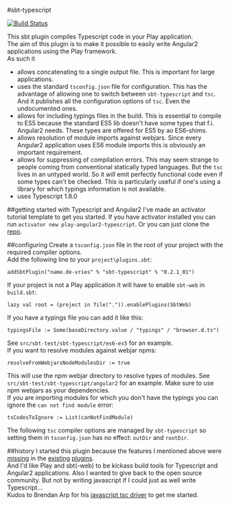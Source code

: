 #sbt-typescript

[![Build Status](https://travis-ci.org/joost-de-vries/sbt-typescript.png?branch=master)](https://travis-ci.org/joost-de-vries/sbt-typescript)  

This sbt plugin compiles Typescript code in your Play application.  
The aim of this plugin is to make it possible to easily write Angular2 applications using the Play framework.  
As such it
 - allows concatenating to a single output file. This is important for large applications.  
 - uses the standard `tsconfig.json` file for configuration. This has the advantage of allowing one to switch between `sbt-typescript` and `tsc`. And it publishes all the configuration options of `tsc`. Even the undocumented ones.
 - allows for including typings files in the build. This is essential to compile to ES5 because the standard ES5 lib doesn't have some types that f.i. Angular2 needs. These types are offered for ES5 by ao ES6-shims.
 - allows resolution of module imports against webjars. Since every Angular2 application uses ES6 module imports this is obviously an important requirement.
 - allows for suppressing of compilation errors. This may seem strange to people coming from conventional statically typed languages. But the `tsc` lives in an untyped world. So it _will_ emit perfectly functional code even if some types can't be checked. This is particularly useful if one's using a library for which typings information is not available. 
 - uses Typescript 1.8.0
 
##getting started with Typescript and Angular2
I've made an activator tutorial template to get you started. If you have activator installed you can run `activator new play-angular2-typescript`.  Or you can just clone the [repo](https://github.com/joost-de-vries/play-angular2-typescript).  
 
##configuring
Create a `tsconfig.json` file in the root of your project with the required compiler options.  
Add the following line to your `project\plugins.sbt`:

    addSbtPlugin("name.de-vries" % "sbt-typescript" % "0.2.1_01")

If your project is not a Play application it will have to enable `sbt-web` in `build.sbt`:

    lazy val root = (project in file(".")).enablePlugins(SbtWeb)
    
If you have a typings file you can add it like this:

    typingsFile := Some(baseDirectory.value / "typings" / "browser.d.ts")
    
See `src/sbt-test/sbt-typescript/es6-es5` for an example.  
If you want to resolve modules against webjar npms:

    resolveFromWebjarsNodeModulesDir := true
    
This will use the npm webjar directory to resolve types of modules. See `src/sbt-test/sbt-typescript/angular2` for an example. Make sure to use npm webjars as your dependencies.  
If you are importing modules for which you don't have the typings you can ignore the `can not find module` error:

    tsCodesToIgnore := List(canNotFindModule)
    
The following `tsc` compiler options are managed by `sbt-typescript` so setting them in `tsconfig.json` has no effect: `outDir` and `rootDir`.  

##history
I started this plugin because the features I mentioned above were [missing](https://github.com/ArpNetworking/sbt-typescript/issues/1) in the [existing](https://github.com/ArpNetworking/sbt-typescript/issues/31) [plugins](https://github.com/ArpNetworking/sbt-typescript/issues/23#issuecomment-158099296).  
And I'd like Play and sbt(-web) to be kickass build tools for Typescript and Angular2 applications. 
Also I wanted to give back to the open source community. But not by writing javascript if I could just as well write Typescript...   
Kudos to Brendan Arp for his [javascript tsc driver](https://github.com/ArpNetworking/sbt-typescript/blob/master/src/main/resources/typescriptc.js) to get me started. 
